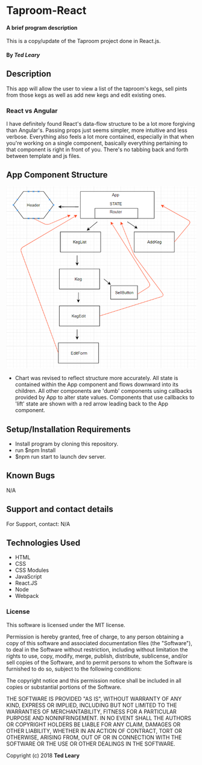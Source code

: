 # Taproom-React

#### A brief program description

This is a copy/update of the Taproom project done in React.js.

#### By _**Ted Leary**_

## Description

This app will allow the user to view a list of the taproom's kegs, sell pints from those kegs as well as add new kegs and edit existing ones.

### React vs Angular

I have definitely found React's data-flow structure to be a lot more forgiving than Angular's. Passing props just seems simpler, more intuitive and less verbose. Everything also feels a lot more contained, especially in that when you're working on a single component, basically everything pertaining to that component is right in front of you. There's no tabbing back and forth between template and js files.

## App Component Structure

<img src='./src/assets/images/appMap.PNG'/>

* Chart was revised to reflect structure more accurately. All state is contained within the App component and flows downward into its children. All other components are 'dumb' components using callbacks provided by App to alter state values. Components that use callbacks to 'lift' state are shown with a red arrow leading back to the App component.

## Setup/Installation Requirements

* Install program by cloning this repository.
* run $npm Install
* $npm run start to launch dev server.

## Known Bugs

N/A

## Support and contact details

For Support, contact:
N/A

## Technologies Used

* HTML
* CSS
* CSS Modules
* JavaScript
* React.JS
* Node
* Webpack


### License

This software is licensed under the MIT license.

Permission is hereby granted, free of charge, to any person obtaining a copy of this software and associated documentation files (the "Software"), to deal in the Software without restriction, including without limitation the rights to use, copy, modify, merge, publish, distribute, sublicense, and/or sell copies of the Software, and to permit persons to whom the Software is furnished to do so, subject to the following conditions:

The copyright notice and this permission notice shall be included in all copies or substantial portions of the Software.

THE SOFTWARE IS PROVIDED "AS IS", WITHOUT WARRANTY OF ANY KIND, EXPRESS OR IMPLIED, INCLUDING BUT NOT LIMITED TO THE WARRANTIES OF MERCHANTABILITY, FITNESS FOR A PARTICULAR PURPOSE AND NONINFRINGEMENT. IN NO EVENT SHALL THE AUTHORS OR COPYRIGHT HOLDERS BE LIABLE FOR ANY CLAIM, DAMAGES OR OTHER LIABILITY, WHETHER IN AN ACTION OF CONTRACT, TORT OR OTHERWISE, ARISING FROM, OUT OF OR IN CONNECTION WITH THE SOFTWARE OR THE USE OR OTHER DEALINGS IN THE SOFTWARE.

Copyright (c) 2018 **Ted Leary**
